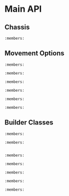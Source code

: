 # Main API

## Chassis

```{doxygenclass} ddx::Chassis
:members:
```

## Movement Options

```{doxygenstruct} ddx::TurnToPointParams
:members:
```

```{doxygenstruct} ddx::TurnToHeadingParams
:members:
```

```{doxygenstruct} ddx::SwingToPointParams
:members:
```

```{doxygenstruct} ddx::SwingToHeadingParams
:members:
```

```{doxygenstruct} ddx::MoveToPoseParams
:members:
```

```{doxygenstruct} ddx::MoveToPointParams
:members:
```

## Builder Classes

```{doxygenclass} ddx::TrackingWheel
:members:
```

```{doxygenclass} ddx::OdomSensors
:members:
```

```{doxygennamespace} ddx::Omniwheel
```

```{doxygenclass} ddx::Drivetrain
:members:
```

```{doxygenclass} ddx::ControllerSettings
:members:
```

<!--TODO: figure out whether this should be documented or not-->

```{doxygenclass} ddx::ExitCondition
:members:
```

```{doxygenclass} ddx::DriveCurve
:members:
```

```{doxygenclass} ddx::ExpoDriveCurve
:members:
```

